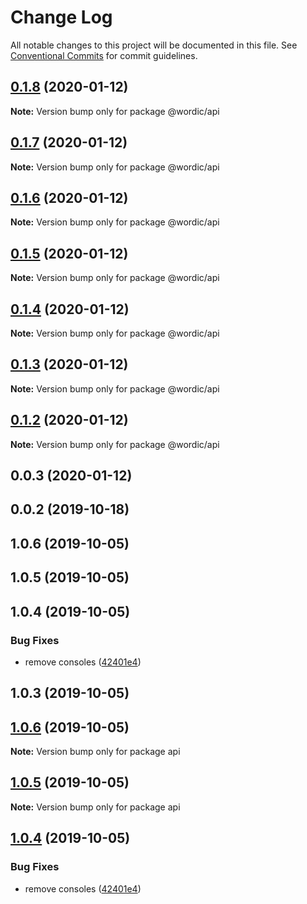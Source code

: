 # Change Log

All notable changes to this project will be documented in this file.
See [Conventional Commits](https://conventionalcommits.org) for commit guidelines.

## [0.1.8](https://github.com/shakogegia/mern-monorepo-boilerplate/compare/@wordic/api@0.1.7...@wordic/api@0.1.8) (2020-01-12)

**Note:** Version bump only for package @wordic/api

## [0.1.7](https://github.com/shakogegia/mern-monorepo-boilerplate/compare/@wordic/api@0.1.6...@wordic/api@0.1.7) (2020-01-12)

**Note:** Version bump only for package @wordic/api

## [0.1.6](https://github.com/shakogegia/mern-monorepo-boilerplate/compare/@wordic/api@0.1.5...@wordic/api@0.1.6) (2020-01-12)

**Note:** Version bump only for package @wordic/api

## [0.1.5](https://github.com/shakogegia/mern-monorepo-boilerplate/compare/@wordic/api@0.1.4...@wordic/api@0.1.5) (2020-01-12)

**Note:** Version bump only for package @wordic/api

## [0.1.4](https://github.com/shakogegia/mern-monorepo-boilerplate/compare/@wordic/api@0.1.3...@wordic/api@0.1.4) (2020-01-12)

**Note:** Version bump only for package @wordic/api

## [0.1.3](https://github.com/shakogegia/mern-monorepo-boilerplate/compare/@wordic/api@0.1.2...@wordic/api@0.1.3) (2020-01-12)

**Note:** Version bump only for package @wordic/api

## [0.1.2](https://github.com/shakogegia/mern-monorepo-boilerplate/compare/@wordic/api@0.1.1...@wordic/api@0.1.2) (2020-01-12)

**Note:** Version bump only for package @wordic/api

## 0.0.3 (2020-01-12)

## 0.0.2 (2019-10-18)

## 1.0.6 (2019-10-05)

## 1.0.5 (2019-10-05)

## 1.0.4 (2019-10-05)

### Bug Fixes

- remove consoles ([42401e4](https://github.com/shakogegia/mern-monorepo-boilerplate/commit/42401e4))

## 1.0.3 (2019-10-05)

## [1.0.6](https://github.com/shakogegia/mern-monorepo-boilerplate/compare/v1.0.5...v1.0.6) (2019-10-05)

**Note:** Version bump only for package api

## [1.0.5](https://github.com/shakogegia/mern-monorepo-boilerplate/compare/v1.0.4...v1.0.5) (2019-10-05)

**Note:** Version bump only for package api

## [1.0.4](https://github.com/shakogegia/mern-monorepo-boilerplate/compare/v1.0.3...v1.0.4) (2019-10-05)

### Bug Fixes

- remove consoles ([42401e4](https://github.com/shakogegia/mern-monorepo-boilerplate/commit/42401e4))

